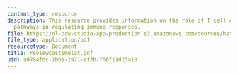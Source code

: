 ```yaml
---
content_type: resource
description: This resource provides information on the role of T cell costimulatory
  pathways in regulating immune responses.
file: https://ol-ocw-studio-app-production.s3.amazonaws.com/courses/hst-176-cellular-and-molecular-immunology-fall-2005/a0784fdc1bb12921ef3b766f11d23a10_reviewcostimulat.pdf
file_type: application/pdf
resourcetype: Document
title: reviewcostimulat.pdf
uid: a0784fdc-1bb1-2921-ef3b-766f11d23a10
---
```

